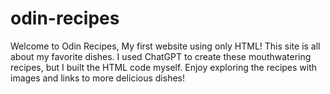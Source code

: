 # odin-recipes
Welcome to Odin Recipes, My first website using only HTML! This site is all about my favorite dishes. I used ChatGPT to create these mouthwatering recipes, but I built the HTML code myself. Enjoy exploring the recipes with images and links to more delicious dishes!